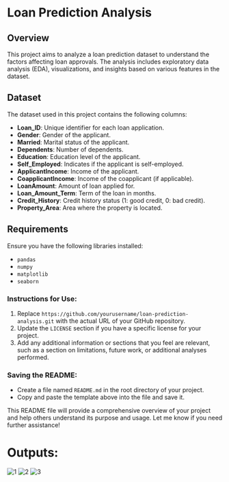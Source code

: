 # Loan Prediction Analysis

## Overview
This project aims to analyze a loan prediction dataset to understand the factors affecting loan approvals. The analysis includes exploratory data analysis (EDA), visualizations, and insights based on various features in the dataset.

## Dataset
The dataset used in this project contains the following columns:
- **Loan_ID**: Unique identifier for each loan application.
- **Gender**: Gender of the applicant.
- **Married**: Marital status of the applicant.
- **Dependents**: Number of dependents.
- **Education**: Education level of the applicant.
- **Self_Employed**: Indicates if the applicant is self-employed.
- **ApplicantIncome**: Income of the applicant.
- **CoapplicantIncome**: Income of the coapplicant (if applicable).
- **LoanAmount**: Amount of loan applied for.
- **Loan_Amount_Term**: Term of the loan in months.
- **Credit_History**: Credit history status (1: good credit, 0: bad credit).
- **Property_Area**: Area where the property is located.

## Requirements
Ensure you have the following libraries installed:
- `pandas`
- `numpy`
- `matplotlib`
- `seaborn`

### Instructions for Use:
1. Replace `https://github.com/yourusername/loan-prediction-analysis.git` with the actual URL of your GitHub repository.
2. Update the `LICENSE` section if you have a specific license for your project.
3. Add any additional information or sections that you feel are relevant, such as a section on limitations, future work, or additional analyses performed.

### Saving the README:
- Create a file named `README.md` in the root directory of your project.
- Copy and paste the template above into the file and save it.

This README file will provide a comprehensive overview of your project and help others understand its purpose and usage. Let me know if you need further assistance!

# Outputs:
![1](https://github.com/user-attachments/assets/c8cb947a-c11f-43a3-82c7-85aa1255cc95)
![2](https://github.com/user-attachments/assets/cd3f6c91-ea45-462e-86b6-f598acfe1a5c)
![3](https://github.com/user-attachments/assets/d4e0cc6b-ec16-4f3b-96f7-fa7a44c2272f)



